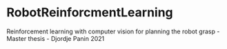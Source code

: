 # RobotReinforcmentLearning
Reinforcement learning with computer vision for planning the robot grasp - Master thesis -  Djordje Panin 2021
